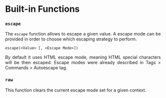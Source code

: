 # Built-in Functions

### ``escape``

<p style="text-align: justify;">
The <code>escape</code> function allows to escape a given value. A escape mode can be provided in order to choose which escaping strategy to perform.
</p>

```twig
escape(<Value> [, <Escape Mode>])
```

<p style="text-align: justify;">
By default it uses HTML escape mode, meaning HTML special characters will be then escaped. Escape modes were already described in Tags > Commands > Autoescape tag.
</p>

### ``raw``

<p style="text-align: justify;">
This function clears the current escape mode set for a given context.
</p>